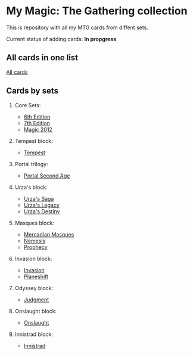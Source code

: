 # My Magic: The Gathering collection
This is repository with all my MTG cards from diffent sets.

Current status of adding cards: **In propgress**

## All cards in one list

[All cards](MTG_All_In_One.csv)

## Cards by sets

1. Core Sets:
	- [6th Edition](1999_04_Classic_Sixth_Edition.csv)
	- [7th Edition](2001_04_Seventh_Edition.csv)
	- [Magic 2012](2011_07_Magic_2012.csv)

2. Tempest block:
	- [Tempest](1997_10_Tempest.csv)

3. Portal trilogy:
	- [Portal Second Age](1998_06_Portal_Second_age.csv)

4. Urza's block:
 	- [Urza's Saga](1998_10_Urza's_Saga.csv)
 	- [Urza's Legacy](1999_02_Urza's_Legacy.csv)
 	- [Urza's Destiny](1999_06_Urza's_Destiny.csv)

5. Masques block:
	- [Mercadian Masques](1999_09_Mercadian_Masques.csv)
	- [Nemesis](2000_02_Nemesis.csv)
	- [Prophecy](2000_06_Prophecy.csv)

6. Invasion block:
	- [Invasion](2000_09_Invasion.csv)
	- [Planeshift](2001_01_Planeshift.csv)

7. Odyssey block:
	- [Judgment](2002_05_Judgment.csv)

8. Onslaught block:
	- [Onslaught](2002_10_Onslaught.csv)

9. Innistrad block:
	- [Innistrad](2011_09_Innistrad.csv)


